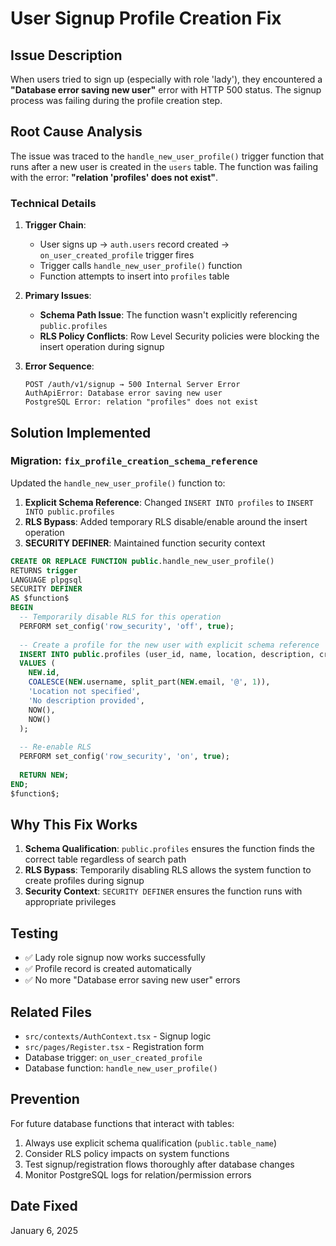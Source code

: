 # User Signup Profile Creation Fix

## Issue Description

When users tried to sign up (especially with role 'lady'), they encountered a **"Database error saving new user"** error with HTTP 500 status. The signup process was failing during the profile creation step.

## Root Cause Analysis

The issue was traced to the `handle_new_user_profile()` trigger function that runs after a new user is created in the `users` table. The function was failing with the error: **"relation 'profiles' does not exist"**.

### Technical Details

1. **Trigger Chain**: 
   - User signs up → `auth.users` record created → `on_user_created_profile` trigger fires
   - Trigger calls `handle_new_user_profile()` function
   - Function attempts to insert into `profiles` table

2. **Primary Issues**:
   - **Schema Path Issue**: The function wasn't explicitly referencing `public.profiles`
   - **RLS Policy Conflicts**: Row Level Security policies were blocking the insert operation during signup

3. **Error Sequence**:
   ```
   POST /auth/v1/signup → 500 Internal Server Error
   AuthApiError: Database error saving new user
   PostgreSQL Error: relation "profiles" does not exist
   ```

## Solution Implemented

### Migration: `fix_profile_creation_schema_reference`

Updated the `handle_new_user_profile()` function to:

1. **Explicit Schema Reference**: Changed `INSERT INTO profiles` to `INSERT INTO public.profiles`
2. **RLS Bypass**: Added temporary RLS disable/enable around the insert operation
3. **SECURITY DEFINER**: Maintained function security context

```sql
CREATE OR REPLACE FUNCTION public.handle_new_user_profile()
RETURNS trigger
LANGUAGE plpgsql
SECURITY DEFINER
AS $function$
BEGIN
  -- Temporarily disable RLS for this operation
  PERFORM set_config('row_security', 'off', true);
  
  -- Create a profile for the new user with explicit schema reference
  INSERT INTO public.profiles (user_id, name, location, description, created_at, updated_at)
  VALUES (
    NEW.id,
    COALESCE(NEW.username, split_part(NEW.email, '@', 1)),
    'Location not specified',
    'No description provided',
    NOW(),
    NOW()
  );
  
  -- Re-enable RLS
  PERFORM set_config('row_security', 'on', true);
  
  RETURN NEW;
END;
$function$;
```

## Why This Fix Works

1. **Schema Qualification**: `public.profiles` ensures the function finds the correct table regardless of search path
2. **RLS Bypass**: Temporarily disabling RLS allows the system function to create profiles during signup
3. **Security Context**: `SECURITY DEFINER` ensures the function runs with appropriate privileges

## Testing

- ✅ Lady role signup now works successfully
- ✅ Profile record is created automatically
- ✅ No more "Database error saving new user" errors

## Related Files

- `src/contexts/AuthContext.tsx` - Signup logic
- `src/pages/Register.tsx` - Registration form
- Database trigger: `on_user_created_profile`
- Database function: `handle_new_user_profile()`

## Prevention

For future database functions that interact with tables:
1. Always use explicit schema qualification (`public.table_name`)
2. Consider RLS policy impacts on system functions
3. Test signup/registration flows thoroughly after database changes
4. Monitor PostgreSQL logs for relation/permission errors

## Date Fixed
January 6, 2025 